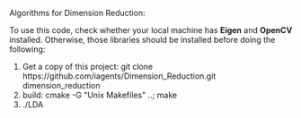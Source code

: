 Algorithms for Dimension Reduction:

To use this code, check whether your local machine has <b>Eigen</b> and <b>OpenCV</b> installed. Otherwise, those libraries should be installed before doing the following:
<ol>
<li>Get a copy of this project: git clone https://github.com/iagents/Dimension_Reduction.git dimension_reduction</li>
<li>build: cmake -G "Unix Makefiles" ..; make</li>
<li>./LDA</li>
</ol>

